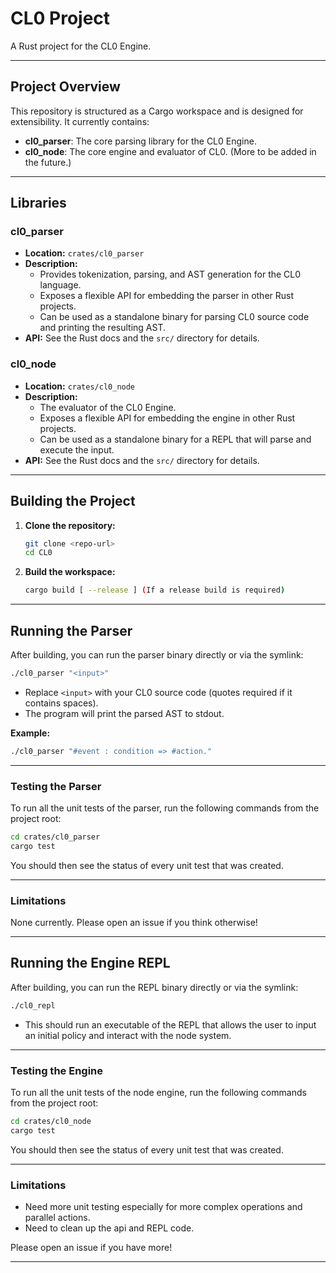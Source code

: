 # CL0 Project

A Rust project for the CL0 Engine.

---

## Project Overview

This repository is structured as a Cargo workspace and is designed for extensibility. It currently contains:

- **cl0_parser**: The core parsing library for the CL0 Engine.
- **cl0_node**: The core engine and evaluator of CL0.
(More to be added in the future.)

---

## Libraries

### cl0_parser
- **Location:** `crates/cl0_parser`
- **Description:**
  - Provides tokenization, parsing, and AST generation for the CL0 language.
  - Exposes a flexible API for embedding the parser in other Rust projects.
  - Can be used as a standalone binary for parsing CL0 source code and printing the resulting AST.
- **API:** See the Rust docs and the `src/` directory for details.

### cl0_node
- **Location:** `crates/cl0_node`
- **Description:**
  - The evaluator of the CL0 Engine.
  - Exposes a flexible API for embedding the engine in other Rust projects.
  - Can be used as a standalone binary for a REPL that will parse and execute the input.
- **API:** See the Rust docs and the `src/` directory for details.

---

## Building the Project

1. **Clone the repository:**
   ```bash
   git clone <repo-url>
   cd CL0
   ```

2. **Build the workspace:**
   ```bash
   cargo build [ --release ] (If a release build is required)
   ```

---

## Running the Parser

After building, you can run the parser binary directly or via the symlink:

```bash
./cl0_parser "<input>"
```

- Replace `<input>` with your CL0 source code (quotes required if it contains spaces).
- The program will print the parsed AST to stdout.

**Example:**
```bash
./cl0_parser "#event : condition => #action."
```

---


### Testing the Parser

To run all the unit tests of the parser, run the following commands from the project root:

```bash
cd crates/cl0_parser
cargo test
```

You should then see the status of every unit test that was created.

---

### Limitations

None currently. Please open an issue if you think otherwise!

---

## Running the Engine REPL

After building, you can run the REPL binary directly or via the symlink:

```bash
./cl0_repl
```

- This should run an executable of the REPL that allows the user to input an initial policy and interact with the node system.

---

### Testing the Engine

To run all the unit tests of the node engine, run the following commands from the project root:

```bash
cd crates/cl0_node
cargo test
```

You should then see the status of every unit test that was created.

---

### Limitations
- Need more unit testing especially for more complex operations and parallel actions.
- Need to clean up the api and REPL code.

Please open an issue if you have more!

---
